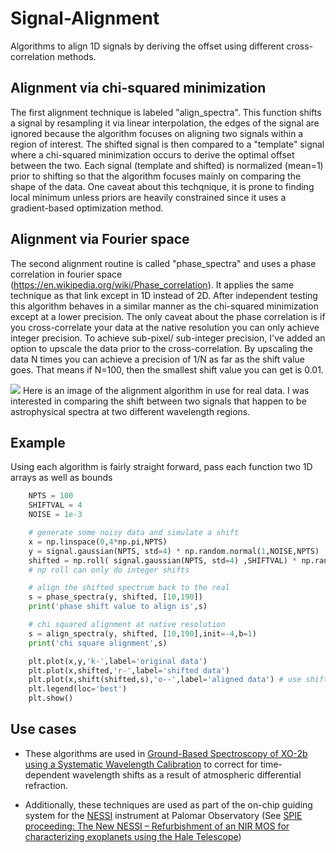 # Signal-Alignment
Algorithms to align 1D signals by deriving the offset using different cross-correlation methods. 


## Alignment via chi-squared minimization
The first alignment technique is labeled "align_spectra". This function shifts a signal by resampling it via linear interpolation, the edges of the signal are ignored because the algorithm focuses on aligning two signals within a region of interest. The shifted signal is then compared to a "template" signal where a chi-squared minimization occurs to derive the optimal offset between the two. Each signal (template and shifted) is normalized (mean=1) prior to shifting so that the algorithm focuses mainly on comparing the shape of the data. One caveat about this techqnique, it is prone to finding local minimum unless priors are heavily constrained since it uses a gradient-based optimization method. 


## Alignment via Fourier space
The second alignment routine is called "phase_spectra" and uses a phase correlation in fourier space (https://en.wikipedia.org/wiki/Phase_correlation). It applies the same technique as that link except in 1D instead of 2D. After independent testing this algorithm behaves in a similar manner as the chi-squared minimization except at a lower precision. The only caveat about the phase correlation is if you cross-correlate your data at the native resolution you can only achieve integer precision. To achieve sub-pixel/ sub-integer precision, I've added an option to upscale the data prior to the cross-correlation. By upscaling the data N times you can achieve a precision of 1/N as far as the shift value goes. That means if N=100, then the smallest shift value you can get is 0.01. 

![](https://github.com/pearsonkyle/Signal-Alignment/blob/master/images/cross-correlation.png)
Here is an image of the alignment algorithm in use for real data. I was interested in comparing the shift between two signals that happen to be astrophysical spectra at two different wavelength regions. 

## Example
Using each algorithm is fairly straight forward, pass each function two 1D arrays as well as bounds 
``` python
    NPTS = 100
    SHIFTVAL = 4
    NOISE = 1e-3

    # generate some noisy data and simulate a shift
    x = np.linspace(0,4*np.pi,NPTS)
    y = signal.gaussian(NPTS, std=4) * np.random.normal(1,NOISE,NPTS)
    shifted = np.roll( signal.gaussian(NPTS, std=4) ,SHIFTVAL) * np.random.normal(1,NOISE,NPTS)
    # np roll can only do integer shifts

    # align the shifted spectrum back to the real
    s = phase_spectra(y, shifted, [10,190])
    print('phase shift value to align is',s)

    # chi squared alignment at native resolution
    s = align_spectra(y, shifted, [10,190],init=-4,b=1)
    print('chi square alignment',s)

    plt.plot(x,y,'k-',label='original data')
    plt.plot(x,shifted,'r-',label='shifted data')
    plt.plot(x,shift(shifted,s),'o--',label='aligned data') # use shift function to linearly interp data
    plt.legend(loc='best')
    plt.show()
```

## Use cases
* These algorithms are used in [Ground-Based Spectroscopy of XO-2b using a Systematic Wavelength Calibration](https://www.overleaf.com/read/nprsyzqjtqqb) to correct for time-dependent wavelength shifts as a result of atmospheric differential refraction. 

* Additionally, these techniques are used as part of the on-chip guiding system for the [NESSI](https://en.wikipedia.org/wiki/New_Mexico_Exoplanet_Spectroscopic_Survey_Instrument) instrument at Palomar Observatory (See [SPIE proceeding: The New NESSI – Refurbishment of an NIR MOS for characterizing exoplanets using the Hale Telescope](https://www.spiedigitallibrary.org/conference-proceedings-of-spie/10702/107023K/The-new-NESSI--refurbishment-of-a-NIR-MOS-for/10.1117/12.2314242.short?SSO=1))
